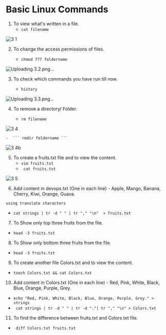 
# Basic Linux Commands

1. To view what's written in a file.
    - ``` cat filename ``` 
    
![3 1](https://user-images.githubusercontent.com/76457594/210305889-d19f82d5-dbb1-46fc-99e2-b217146b6e8a.png)



2. To change the access permissions of files.
   
    - ``` chmod 777 foldername ``` 

![Uploading 3.2.png…]()

3. To check which commands you have run till now.

   - ``` history ``` 

  ![Uploading 3.3.png…]()

4. To remove a directory/ Folder.

      - ``` rm filename ``` 
      
 ![3 4](https://user-images.githubusercontent.com/76457594/210308917-7281e0eb-6fcb-4554-8ffe-835cf0b961d1.png)

    -  ``` rmdir foldername ``` 
    
 ![3 4b](https://user-images.githubusercontent.com/76457594/210309299-367e6253-7e11-4ead-a19c-6eb3922780d1.png)

5. To create a fruits.txt file and to view the content.
    - ``` vim fruits.txt ``` 
    -  ```  cat fruits.txt ``` 
   
![3 5](https://user-images.githubusercontent.com/76457594/210311435-e6f8aa0c-dc0c-44a6-84e7-6e4c91e4ea87.png)


6. Add content in devops.txt (One in each line) - Apple, Mango, Banana, Cherry, Kiwi, Orange, Guava.

`using translate characters`
- ``` cat strings | tr -d " " | tr "," "\n"  > fruits.txt ```

7. To Show only top three fruits from the file.
- ``` head -3 fruits.txt ```
8. To Show only bottom three fruits from the file.
- ```head -3 fruits.txt```
9. To create another file Colors.txt and to view the content.
- ```touch Colors.txt && cat Colors.txt```
10. Add content in Colors.txt (One in each line) - Red, Pink, White, Black, Blue, Orange, Purple, Grey.

- ```echo "Red, Pink, White, Black, Blue, Orange, Purple, Grey." > strings```
- ``` cat strings | tr -d " " | tr -d "."| tr "," "\n" > Colors.txt```
11. To find the difference between fruits.txt and Colors.txt file.
- ``` diff Colors.txt fruits.txt```
